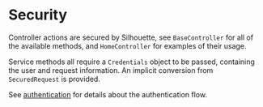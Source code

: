 # Security

Controller actions are secured by Silhouette, see `BaseController` for all of the available methods, and `HomeController` for examples of their usage.

Service methods all require a `Credentials` object to be passed, containing the user and request information. An implicit conversion from `SecuredRequest` is provided.

See [authentication](authentication.md) for details about the authentication flow.
